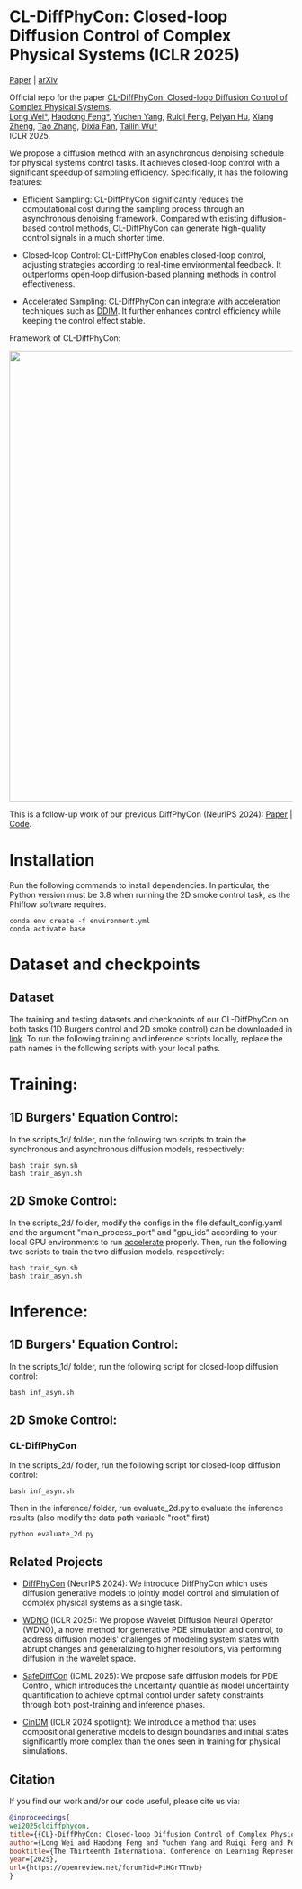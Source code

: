 # CL-DiffPhyCon: Closed-loop Diffusion Control of Complex Physical Systems (ICLR 2025)

[Paper](https://openreview.net/forum?id=PiHGrTTnvb) | [arXiv](https://arxiv.org/pdf/2408.03124) 
<!-- | [Poster](https://github.com/AI4Science-WestlakeU/cindm/blob/main/assets/CinDM_poster.pdf)  -->
<!-- | [Tweet](https://twitter.com/tailin_wu/status/1747259448635367756)  -->

Official repo for the paper [CL-DiffPhyCon: Closed-loop Diffusion Control of Complex Physical Systems](https://openreview.net/pdf?id=PiHGrTTnvb).<br />
[Long Wei*](https://longweizju.github.io/), [Haodong Feng*](https://scholar.google.com/citations?user=0GOKl_gAAAAJ&hl=en), [Yuchen Yang](), [Ruiqi Feng](https://weenming.github.io/),  [Peiyan Hu](https://peiyannn.github.io/), [Xiang Zheng](), [Tao Zhang](https://zhangtao167.github.io), [Dixia Fan](https://en.westlake.edu.cn/faculty/dixia-fan.html), [Tailin Wu†](https://tailin.org/)<br />
ICLR 2025. 

We propose a diffusion method with an asynchronous denoising schedule for physical systems control tasks. It achieves closed-loop control with a significant speedup of sampling efficiency. Specifically, it has the following features:

- Efficient Sampling: CL-DiffPhyCon significantly reduces the computational cost during the sampling process through an asynchronous denoising framework. Compared with existing diffusion-based control methods, CL-DiffPhyCon can generate high-quality control signals in a much shorter time.

- Closed-loop Control: CL-DiffPhyCon enables closed-loop control, adjusting strategies according to real-time environmental feedback. It outperforms open-loop diffusion-based planning methods in control effectiveness.

- Accelerated Sampling: CL-DiffPhyCon can integrate with acceleration techniques such as [DDIM](https://arxiv.org/abs/2010.02502). It further enhances control efficiency while keeping the control effect stable.

Framework of CL-DiffPhyCon:

<a href="url"><img src="https://github.com/AI4Science-WestlakeU/close_loop_diffcon/blob/main/assets/figure1.png" align="center" width="800" ></a>

This is a follow-up work of our previous DiffPhyCon (NeurIPS 2024): [Paper](https://openreview.net/forum?id=MbZuh8L0Xg) | [Code](https://github.com/AI4Science-WestlakeU/diffphycon).

# Installation

Run the following commands to install dependencies. In particular, the Python version must be 3.8 when running the 2D smoke control task, as the Phiflow software requires.

```code
conda env create -f environment.yml
conda activate base
```

# Dataset and checkpoints
## Dataset
The training and testing datasets and checkpoints of our CL-DiffPhyCon on both tasks (1D Burgers control and 2D smoke control) can be downloaded in [link](https://drive.google.com/drive/folders/1moLdtqmvmAU8FoWt6ELWOTXT0tPuY-qJ). To run the following training and inference scripts locally, replace the path names in the following scripts with your local paths.
<!-- Because the training dataset in the 2D experiment is over 100GB, it is not contained in this link. -->

# Training:
## 1D Burgers' Equation Control:

In the scripts_1d/ folder, run the following two scripts to train the synchronous and asynchronous diffusion models, respectively:
```code
bash train_syn.sh
bash train_asyn.sh
```

## 2D Smoke Control:

In the scripts_2d/ folder, modify the configs in the file default_config.yaml and the argument "main_process_port" and "gpu_ids" according to your local GPU environments to run [accelerate](https://pypi.org/project/accelerate/) properly. Then, run the following two scripts to train the two diffusion models, respectively:
```code
bash train_syn.sh
bash train_asyn.sh
```

# Inference:
## 1D Burgers' Equation Control:
In the scripts_1d/ folder, run the following script for closed-loop diffusion control:
```
bash inf_asyn.sh
```

## 2D Smoke Control:
### CL-DiffPhyCon
In the scripts_2d/ folder, run the following script for closed-loop diffusion control:
```
bash inf_asyn.sh
```

Then in the inference/ folder, run evaluate_2d.py to evaluate the inference results (also modify the data path variable "root" first)
```
python evaluate_2d.py
```

## Related Projects
* [DiffPhyCon](https://github.com/AI4Science-WestlakeU/diffphycon) (NeurIPS 2024): We introduce DiffPhyCon which uses diffusion generative models to jointly model control and simulation of complex physical systems as a single task. 

* [WDNO](https://github.com/AI4Science-WestlakeU/wdno) (ICLR 2025): We propose Wavelet Diffusion Neural Operator (WDNO), a novel method for generative PDE simulation and control, to address diffusion models' challenges of modeling system states with abrupt changes and generalizing to higher resolutions, via performing diffusion in the wavelet space.

* [SafeDiffCon](https://github.com/AI4Science-WestlakeU/safediffcon) (ICML 2025): We propose safe diffusion models for PDE Control, which introduces the uncertainty quantile as model uncertainty quantification to achieve optimal control under safety constraints through both post-training and inference phases.
  
* [CinDM](https://github.com/AI4Science-WestlakeU/cindm) (ICLR 2024 spotlight): We introduce a method that uses compositional generative models to design boundaries and initial states significantly more complex than the ones seen in training for physical simulations.

## Citation
If you find our work and/or our code useful, please cite us via:

```bibtex
@inproceedings{
wei2025cldiffphycon,
title={{CL}-DiffPhyCon: Closed-loop Diffusion Control of Complex Physical Systems},
author={Long Wei and Haodong Feng and Yuchen Yang and Ruiqi Feng and Peiyan Hu and Xiang Zheng and Tao Zhang and Dixia Fan and Tailin Wu},
booktitle={The Thirteenth International Conference on Learning Representations},
year={2025},
url={https://openreview.net/forum?id=PiHGrTTnvb}
}
```
